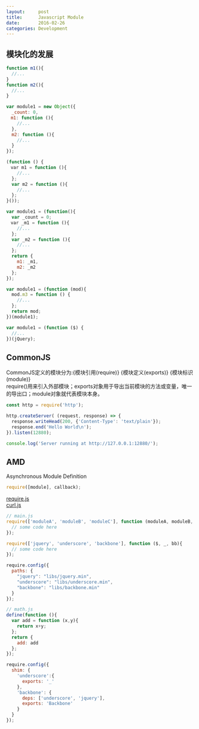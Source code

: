```yaml
---
layout:     post
title:      Javascript Module
date:       2016-02-26
categories: Development
---
```


## 模块化的发展
````js
function m1(){
  //...
}
function m2(){
  //...
}
````
````js
var module1 = new Object({
  _count: 0,
　m1: function (){
    //...
  },
  m2: function (){
    //...
  }
});
````
````js
(function () {
　var m1 = function (){
    //...
  };
  var m2 = function (){
    //...
  };
}());
````
````js
var module1 = (function(){
  var _count = 0;
　var _m1 = function (){
    //...
  };
  var _m2 = function (){
    //...
  };
  return {
    m1: _m1,
    m2: _m2
  };
});
````
````js
var module1 = (function (mod){
  mod.m3 = function () {
    //...
  };
  return mod;
})(module1);
````
````js
var module1 = (function ($) {
  //...
})(jQuery);
````

## CommonJS
CommonJS定义的模块分为:{模块引用(require)} {模块定义(exports)} {模块标识(module)}  
require()用来引入外部模块；exports对象用于导出当前模块的方法或变量，唯一的导出口；module对象就代表模块本身。  

````js
const http = require('http');

http.createServer( (request, response) => {
  response.writeHead(200, {'Content-Type': 'text/plain'});
  response.end('Hello World\n');
}).listen(12880);

console.log('Server running at http://127.0.0.1:12880/');
````

## AMD
Asynchronous Module Definition  

````js
require([module], callback);
````
[require.js](http://requirejs.org/)  
[curl.js](https://github.com/cujojs/curl)  

````js
// main.js
require(['moduleA', 'moduleB', 'moduleC'], function (moduleA, moduleB, moduleC){
  // some code here
});
````
````js
require(['jquery', 'underscore', 'backbone'], function ($, _, bb){
  // some code here
});
````
````js
require.config({
  paths: {
    "jquery": "libs/jquery.min",
    "underscore": "libs/underscore.min",
    "backbone": "libs/backbone.min"
  }
});
````
````js
// math.js
define(function (){
  var add = function (x,y){
    return x+y;
  };
  return {
    add: add
  };
});
````
````js
require.config({
  shim: {
    'underscore':{
      exports: '_'
    },
    'backbone': {
      deps: ['underscore', 'jquery'],
      exports: 'Backbone'
    }
  }
});
````